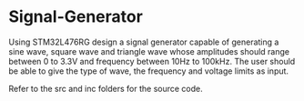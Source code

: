# Signal-Generator

Using STM32L476RG design a signal generator capable of generating a sine wave, square wave and triangle wave whose amplitudes should range between 0 to 3.3V and frequency between 10Hz to 100kHz. The user should be able to give the type of wave, the frequency and voltage limits as input.

Refer to the src and inc folders for the source code.
